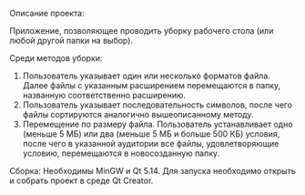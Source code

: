 Описание проекта: 

Приложение, позволяющее проводить уборку рабочего стола (или любой другой папки на выбор).


Среди методов уборки: 
1) Пользователь указывает один или несколько форматов файла. Далее файлы с указанным расширением перемещаются в папку, названную соответственно расширению.
2) Пользователь указывает последовательность символов, после чего файлы сортируются аналогично вышеописанному методу.
3) Перемещение по размеру файла. Пользователь устанавливает одно (меньше 5 МБ) или два (меньше 5 МБ и больше 500 КБ) условия, после чего в указанной аудитории все файлы, удовлетворяющие условию, перемещаются в новосозданную папку.


Сборка:
Необходимы MinGW и Qt 5.14. Для запуска необходимо открыть и собрать проект в среде Qt Creator.
